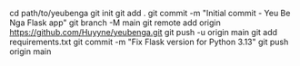 cd path/to/yeubenga
git init
git add .
git commit -m "Initial commit - Yeu Be Nga Flask app"
git branch -M main
git remote add origin https://github.com/Huyyne/yeubenga.git
git push -u origin main
git add requirements.txt
git commit -m "Fix Flask version for Python 3.13"
git push origin main
